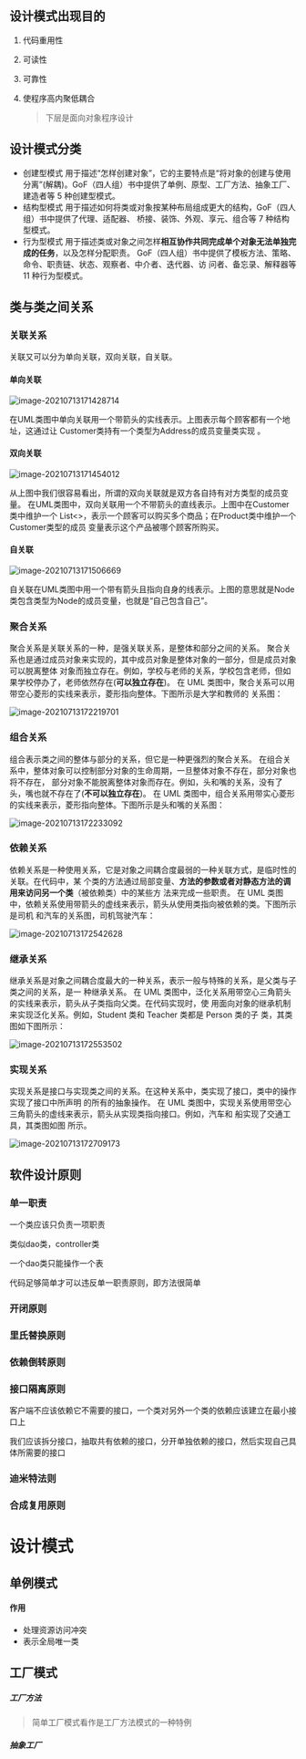 ## 设计模式出现目的

1. 代码重用性

2. 可读性

3. 可靠性

4. 使程序高内聚低耦合

   > 下层是面向对象程序设计

##   设计模式分类

* 创建型模式
  用于描述“怎样创建对象”，它的主要特点是“将对象的创建与使用分离”(解耦)。GoF（四人组）书中提供了单例、原型、工厂方法、抽象工厂、建造者等 5 种创建型模式。
* 结构型模式
  用于描述如何将类或对象按某种布局组成更大的结构，GoF（四人组）书中提供了代理、适配器、
  桥接、装饰、外观、享元、组合等 7 种结构型模式。
* 行为型模式
  用于描述类或对象之间怎样**相互协作共同完成单个对象无法单独完成的任务**，以及怎样分配职责。
  GoF（四人组）书中提供了模板方法、策略、命令、职责链、状态、观察者、中介者、迭代器、访
  问者、备忘录、解释器等 11 种行为型模式。  

## 类与类之间关系

### 关联关系

关联又可以分为单向关联，双向关联，自关联。

#### 单向关联

![image-20210713171428714](pic/image-20210713171428714.png)

在UML类图中单向关联用一个带箭头的实线表示。上图表示每个顾客都有一个地址，这通过让
Customer类持有一个类型为Address的成员变量类实现 。

#### 双向关联  

![image-20210713171454012](pic/image-20210713171454012.png)

从上图中我们很容易看出，所谓的双向关联就是双方各自持有对方类型的成员变量。
在UML类图中，双向关联用一个不带箭头的直线表示。上图中在Customer类中维护一个
List<<Product>>，表示一个顾客可以购买多个商品；在Product类中维护一个Customer类型的成员
变量表示这个产品被哪个顾客所购买。  

#### 自关联

![image-20210713171506669](pic/image-20210713171506669.png)

自关联在UML类图中用一个带有箭头且指向自身的线表示。上图的意思就是Node类包含类型为Node的成员变量，也就是“自己包含自己”。  

### 聚合关系

聚合关系是关联关系的一种，是强关联关系，是整体和部分之间的关系。
聚合关系也是通过成员对象来实现的，其中成员对象是整体对象的一部分，但是成员对象可以脱离整体
对象而独立存在。例如，学校与老师的关系，学校包含老师，但如果学校停办了，老师依然存在(**可以独立存在**)。
在 UML 类图中，聚合关系可以用带空心菱形的实线来表示，菱形指向整体。下图所示是大学和教师的
关系图：  

![image-20210713172219701](pic/image-20210713172219701.png)

### 组合关系

组合表示类之间的整体与部分的关系，但它是一种更强烈的聚合关系。
在组合关系中，整体对象可以控制部分对象的生命周期，一旦整体对象不存在，部分对象也将不存在，
部分对象不能脱离整体对象而存在。例如，头和嘴的关系，没有了头，嘴也就不存在了(**不可以独立存在**)。
在 UML 类图中，组合关系用带实心菱形的实线来表示，菱形指向整体。下图所示是头和嘴的关系图：  

![image-20210713172233092](pic/image-20210713172233092.png)

### 依赖关系  

依赖关系是一种使用关系，它是对象之间耦合度最弱的一种关联方式，是临时性的关联。在代码中，某
个类的方法通过局部变量、**方法的参数或者对静态方法的调用来访问另一个类**（被依赖类）中的某些方
法来完成一些职责。
在 UML 类图中，依赖关系使用带箭头的虚线来表示，箭头从使用类指向被依赖的类。下图所示是司机
和汽车的关系图，司机驾驶汽车：  

![image-20210713172542628](pic/image-20210713172542628.png)

### 继承关系

继承关系是对象之间耦合度最大的一种关系，表示一般与特殊的关系，是父类与子类之间的关系，是一
种继承关系。
在 UML 类图中，泛化关系用带空心三角箭头的实线来表示，箭头从子类指向父类。在代码实现时，使
用面向对象的继承机制来实现泛化关系。例如，Student 类和 Teacher 类都是 Person 类的子
类，其类图如下图所示：  

![image-20210713172553502](pic/image-20210713172553502.png)

### 实现关系

实现关系是接口与实现类之间的关系。在这种关系中，类实现了接口，类中的操作实现了接口中所声明
的所有的抽象操作。
在 UML 类图中，实现关系使用带空心三角箭头的虚线来表示，箭头从实现类指向接口。例如，汽车和
船实现了交通工具，其类图如图 所示。  

![image-20210713172709173](pic/image-20210713172709173.png)

## 软件设计原则

### 单一职责

一个类应该只负责一项职责

类似dao类，controller类

一个dao类只能操作一个表

代码足够简单才可以违反单一职责原则，即方法很简单

### 开闭原则  

### 里氏替换原则  

### 依赖倒转原则  

### 接口隔离原则  

客户端不应该依赖它不需要的接口，一个类对另外一个类的依赖应该建立在最小接口上

我们应该拆分接口，抽取共有依赖的接口，分开单独依赖的接口，然后实现自己具体所需要的接口



### 迪米特法则  

### 合成复用原则  



# 设计模式

## 单例模式

#### 作用

* 处理资源访问冲突
* 表示全局唯一类

## 工厂模式

##### 工厂方法

> 简单工厂模式看作是工厂方法模式的一种特例



##### 抽象工厂



